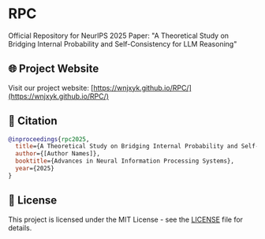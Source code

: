 # RPC
Official Repository for NeurIPS 2025 Paper: "A Theoretical Study on Bridging Internal Probability and Self-Consistency for LLM Reasoning"

## 🌐 Project Website

Visit our project website: [https://wnjxyk.github.io/RPC/](https://wnjxyk.github.io/RPC/)

## 📝 Citation

```bibtex
@inproceedings{rpc2025,
  title={A Theoretical Study on Bridging Internal Probability and Self-Consistency for LLM Reasoning},
  author={[Author Names]},
  booktitle={Advances in Neural Information Processing Systems},
  year={2025}
}
```

## 📄 License

This project is licensed under the MIT License - see the [LICENSE](LICENSE) file for details.
